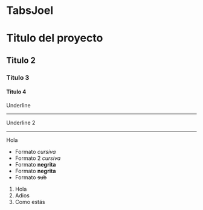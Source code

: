 # TabsJoel
#  Titulo del proyecto
## Titulo 2
### Titulo 3
#### Titulo 4

Underline
____________
Underline 2
************
Hola

- Formato *cursiva*
- Formato 2 _cursiva_
- Formato **negrita**
- Formato __negrita__
- Formato ~~sub~~

1. Hola
2. Adios
3. Como estás
